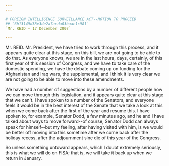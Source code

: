 ```yaml
---
---

# FOREIGN INTELLIGENCE SURVEILLANCE ACT--MOTION TO PROCEED
## `6b13149d38e3de2a7acda03baac1c981`
`Mr. REID — 17 December 2007`

---
```



Mr. REID. Mr. President, we have tried to work through this process, 
and it appears quite clear at this stage, on this bill, we are not 
going to be able to do that. As everyone knows, we are in the last 
hours, days, certainly, of this first year of this session of Congress, 
and we have to take care of the domestic spending, we have the debate 
coming up on funding for the Afghanistan and Iraq wars, the 
supplemental, and I think it is very clear we are not going to be able 
to move into these amendments.

We have had a number of suggestions by a number of different people 
how we can move through this legislation, and it appears quite clear at 
this stage that we can't. I have spoken to a number of the Senators, 
and everyone feels it would be in the best interest of the Senate that 
we take a look at this when we come back after the first of the year 
and resume this. I have spoken to, for example, Senator Dodd, a few 
minutes ago, and he and I have talked about ways to move forward--of 
course, Senator Dodd can always speak for himself--but my feeling, 
after having visited with him, is we would be better off moving into 
this sometime after we come back after the holiday recess, after the 
adjournment sine die of this year of the Congress.

So unless something untoward appears, which I doubt extremely 
seriously, this is what we will do on FISA; that is, we will take it 
back up when we return in January.